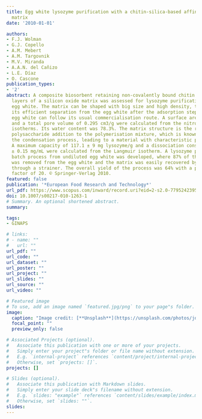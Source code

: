 ```yaml
---
title: Egg white lysozyme purification with a chitin-silica-based affinity chromatographic
  matrix
date: '2010-01-01'

authors:
- F.J. Wolman
- G.J. Copello
- A.M. Mebert
- A.M. Targovnik
- M.V. Miranda
- A.A.N. del Cañizo
- L.E. Díaz
- O. Cascone
publication_types:
- '2'
abstract: A composite biosorbent retaining non-covalently bound chitin in between
  layers of a silicon oxide matrix was assessed for lysozyme purification from undiluted
  egg white. The matrix can be shaped with big size and high density, thus allowing
  its efficient separation from the egg white after the adsorption step. The lysozyme-depleted
  egg white can follow its usual commercialisation route. A surface area of 142 m2/g
  and a total pore volume of 0.295 cm3/g were calculated from the nitrogen sorption
  isotherms. Its water content was 78.3%. The matrix structure is the result of the
  polysaccharide addition to the polymerisation mixture, which is known to influence
  the condensation process, leading to a material with characteristic properties.
  A maximum capacity of 117.1 ± 9 mg lysozyme/g and a dissociation constant of 0.73
  ± 0.15 mg/mL were calculated from the Langmuir isotherm. A lysozyme purification
  batch process from undiluted egg white was developed, where 87% of the lysozyme
  was removed from the egg white and the matrix was easily recovered by a simple filtration
  through a strainer. The overall yield of the process was 64% with a purification
  factor of 20. © Springer-Verlag 2010.
featured: false
publication: '*European Food Research and Technology*'
url_pdf: https://www.scopus.com/inward/record.uri?eid=2-s2.0-77952423953&doi=10.1007%2fs00217-010-1263-1&partnerID=40&md5=1f0057d80a22ed50f90d41b908b3c0c9
doi: 10.1007/s00217-010-1263-1
# Summary. An optional shortened abstract.
summary: 

tags:
- GINAPS

# links:
# - name: ""
#   url: ""
url_pdf: ""
url_code: ""
url_dataset: ""
url_poster: ""
url_project: ""
url_slides: ""
url_source: ""
url_video: ""

# Featured image
# To use, add an image named `featured.jpg/png` to your page"s folder. 
image:
  caption: "Image credit: [**Unsplash**](https://unsplash.com/photos/jdD8gXaTZsc)"
  focal_point: ""
  preview_only: false

# Associated Projects (optional).
#   Associate this publication with one or more of your projects.
#   Simply enter your project"s folder or file name without extension.
#   E.g. `internal-project` references `content/project/internal-project/index.md`.
#   Otherwise, set `projects: []`.
projects: []

# Slides (optional).
#   Associate this publication with Markdown slides.
#   Simply enter your slide deck"s filename without extension.
#   E.g. `slides: "example"` references `content/slides/example/index.md`.
#   Otherwise, set `slides: ""`.
slides:
---
```


